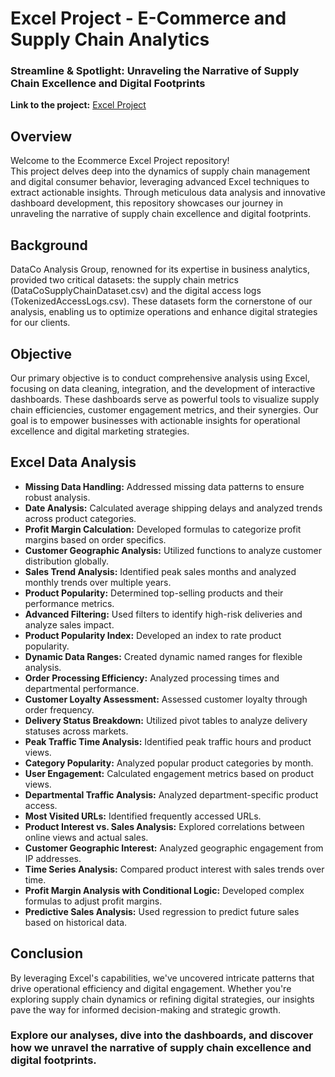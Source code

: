 # Excel Project - E-Commerce and Supply Chain Analytics

### Streamline & Spotlight: Unraveling the Narrative of Supply Chain Excellence and Digital Footprints

**Link to the project:**
[Excel Project](https://drive.google.com/drive/folders/17Ne8cG2piN_uY0QPZlnLpCpwB1I5Zo6N?usp=sharing)

## Overview
Welcome to the Ecommerce Excel Project repository! <br>
This project delves deep into the dynamics of supply chain management and digital consumer behavior, leveraging advanced Excel techniques to extract actionable insights. Through meticulous data analysis and innovative dashboard development, this repository showcases our journey in unraveling the narrative of supply chain excellence and digital footprints.

## Background

DataCo Analysis Group, renowned for its expertise in business analytics, provided two critical datasets: the supply chain metrics (DataCoSupplyChainDataset.csv) and the digital access logs (TokenizedAccessLogs.csv). These datasets form the cornerstone of our analysis, enabling us to optimize operations and enhance digital strategies for our clients.

## Objective

Our primary objective is to conduct comprehensive analysis using Excel, focusing on data cleaning, integration, and the development of interactive dashboards. These dashboards serve as powerful tools to visualize supply chain efficiencies, customer engagement metrics, and their synergies. Our goal is to empower businesses with actionable insights for operational excellence and digital marketing strategies.

## Excel Data Analysis

* **Missing Data Handling:** Addressed missing data patterns to ensure robust analysis.
* **Date Analysis:** Calculated average shipping delays and analyzed trends across product categories.
* **Profit Margin Calculation:** Developed formulas to categorize profit margins based on order specifics.
* **Customer Geographic Analysis:** Utilized functions to analyze customer distribution globally.
* **Sales Trend Analysis:** Identified peak sales months and analyzed monthly trends over multiple years.
* **Product Popularity:** Determined top-selling products and their performance metrics.
* **Advanced Filtering:** Used filters to identify high-risk deliveries and analyze sales impact.
* **Product Popularity Index:** Developed an index to rate product popularity.
* **Dynamic Data Ranges:** Created dynamic named ranges for flexible analysis.
* **Order Processing Efficiency:** Analyzed processing times and departmental performance.
* **Customer Loyalty Assessment:** Assessed customer loyalty through order frequency.
* **Delivery Status Breakdown:** Utilized pivot tables to analyze delivery statuses across markets.
* **Peak Traffic Time Analysis:** Identified peak traffic hours and product views.
* **Category Popularity:** Analyzed popular product categories by month.
* **User Engagement:** Calculated engagement metrics based on product views.
* **Departmental Traffic Analysis:** Analyzed department-specific product access.
* **Most Visited URLs:** Identified frequently accessed URLs.
* **Product Interest vs. Sales Analysis:** Explored correlations between online views and actual sales.
* **Customer Geographic Interest:** Analyzed geographic engagement from IP addresses.
* **Time Series Analysis:** Compared product interest with sales trends over time.
* **Profit Margin Analysis with Conditional Logic:** Developed complex formulas to adjust profit margins.
* **Predictive Sales Analysis:** Used regression to predict future sales based on historical data.

## Conclusion
By leveraging Excel's capabilities, we've uncovered intricate patterns that drive operational efficiency and digital engagement. Whether you're exploring supply chain dynamics or refining digital strategies, our insights pave the way for informed decision-making and strategic growth.

### Explore our analyses, dive into the dashboards, and discover how we unravel the narrative of supply chain excellence and digital footprints.
